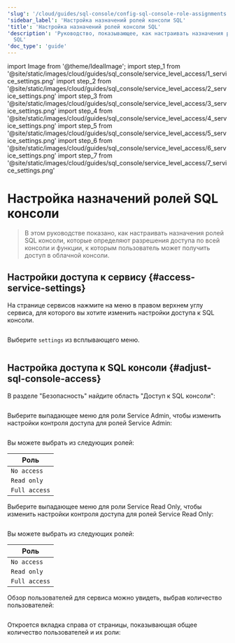 ```yaml
---
'slug': '/cloud/guides/sql-console/config-sql-console-role-assignments'
'sidebar_label': 'Настройка назначений ролей консоли SQL'
'title': 'Настройка назначений ролей консоли SQL'
'description': 'Руководство, показывающее, как настраивать назначения ролей консоли
  SQL'
'doc_type': 'guide'
---
```

import Image from '@theme/IdealImage';
import step_1 from '@site/static/images/cloud/guides/sql_console/service_level_access/1_service_settings.png'
import step_2 from '@site/static/images/cloud/guides/sql_console/service_level_access/2_service_settings.png'
import step_3 from '@site/static/images/cloud/guides/sql_console/service_level_access/3_service_settings.png'
import step_4 from '@site/static/images/cloud/guides/sql_console/service_level_access/4_service_settings.png'
import step_5 from '@site/static/images/cloud/guides/sql_console/service_level_access/5_service_settings.png'
import step_6 from '@site/static/images/cloud/guides/sql_console/service_level_access/6_service_settings.png'
import step_7 from '@site/static/images/cloud/guides/sql_console/service_level_access/7_service_settings.png'


# Настройка назначений ролей SQL консоли

> В этом руководстве показано, как настраивать назначения ролей SQL консоли, которые определяют разрешения доступа по всей консоли и функции, к которым пользователь может получить доступ в облачной консоли.

<VerticalStepper>

## Настройки доступа к сервису {#access-service-settings}

На странице сервисов нажмите на меню в правом верхнем углу сервиса, для которого вы хотите изменить настройки доступа к SQL консоли.

<Image img={step_1} size="lg"/>

Выберите `settings` из всплывающего меню.

<Image img={step_2} size="lg"/>

## Настройка доступа к SQL консоли {#adjust-sql-console-access}

В разделе "Безопасность" найдите область "Доступ к SQL консоли":

<Image img={step_3} size="md"/>

Выберите выпадающее меню для роли Service Admin, чтобы изменить настройки контроля доступа для ролей Service Admin:

<Image img={step_4} size="md"/>

Вы можете выбрать из следующих ролей:

| Роль          |
|---------------|
| `No access`   |
| `Read only`   |
| `Full access` |

Выберите выпадающее меню для роли Service Read Only, чтобы изменить настройки контроля доступа для ролей Service Read Only:

<Image img={step_5} size="md"/>

Вы можете выбрать из следующих ролей:

| Роль          |
|---------------|
| `No access`   |
| `Read only`   |
| `Full access` |

Обзор пользователей для сервиса можно увидеть, выбрав количество пользователей:

<Image img={step_6} size="md"/>

Откроется вкладка справа от страницы, показывающая общее количество пользователей и их роли:

<Image img={step_7} size="md"/>

</VerticalStepper>